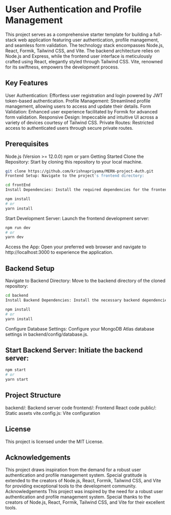 # User Authentication and Profile Management
This project serves as a comprehensive starter template for building a full-stack web application featuring user authentication, profile management, and seamless form validation. The technology stack encompasses Node.js, React, Formik, Tailwind CSS, and Vite. The backend architecture relies on Node.js and Express, while the frontend user interface is meticulously crafted using React, elegantly styled through Tailwind CSS. Vite, renowned for its swiftness, empowers the development process.

## Key Features
User Authentication: Effortless user registration and login powered by JWT token-based authentication.
Profile Management: Streamlined profile management, allowing users to access and update their details.
Form Validation: Enhanced user experience facilitated by Formik for advanced form validation.
Responsive Design: Impeccable and intuitive UI across a variety of devices courtesy of Tailwind CSS.
Private Routes: Restricted access to authenticated users through secure private routes.

## Prerequisites
Node.js (Version >= 12.0.0)
npm or yarn
Getting Started
Clone the Repository: Start by cloning this repository to your local machine.

````bash
git clone https://github.com/krishnapriyama/MERN-project-Auth.git
Frontend Setup: Navigate to the project's frontend directory:
````
```bash
cd frontEnd
Install Dependencies: Install the required dependencies for the frontend:
````
```bash
npm install
# or
yarn install
```
Start Development Server: Launch the frontend development server:

```bash
npm run dev
# or
yarn dev
```
Access the App: Open your preferred web browser and navigate to http://localhost:3000 to experience the application.

## Backend Setup
Navigate to Backend Directory: Move to the backend directory of the cloned repository:

```bash
cd backend
Install Backend Dependencies: Install the necessary backend dependencies:
```
```bash
npm install
# or
yarn install
```
Configure Database Settings: Configure your MongoDB Atlas database settings in backend/config/database.js.

## Start Backend Server: Initiate the backend server:

```bash
npm start
# or
yarn start
```

## Project Structure
backend/: Backend server code
frontend/: Frontend React code
public/: Static assets
vite.config.js: Vite configuration

## License
This project is licensed under the MIT License.

## Acknowledgements
This project draws inspiration from the demand for a robust user authentication and profile management system. Special gratitude is extended to the creators of Node.js, React, Formik, Tailwind CSS, and Vite for providing exceptional tools to the development community.
Acknowledgements
This project was inspired by the need for a robust user authentication and profile management system.
Special thanks to the creators of Node.js, React, Formik, Tailwind CSS, and Vite for their excellent tools.
